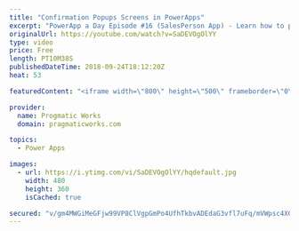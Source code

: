 ```yaml
---
title: "Confirmation Popups Screens in PowerApps"
excerpt: "PowerApp a Day Episode #16 (SalesPerson App) - Learn how to present your users with popup screens to confirm a harmful action.   Power App Training: https://pragmaticworks.com/Training/On-Demand-Training/Introduction-to-Powerapps  Adding spinners to our application: https://www.youtube.com/watch?v=YfYf-AkY1P8"
originalUrl: https://youtube.com/watch?v=SaDEVOgOlYY
type: video
price: Free
length: PT10M38S
publishedDateTime: 2018-09-24T18:12:20Z
heat: 53

featuredContent: "<iframe width=\"800\" height=\"500\" frameborder=\"0\" src=\"https://www.youtube.com/embed/SaDEVOgOlYY\" allow=\"accelerometer; autoplay; encrypted-media; gyroscope; picture-in-picture\" allowfullscreen></iframe>"

provider:
  name: Progmatic Works
  domain: pragmaticworks.com

topics:
  - Power Apps

images:
  - url: https://i.ytimg.com/vi/SaDEVOgOlYY/hqdefault.jpg
    width: 480
    height: 360
    isCached: true

secured: "v/gm4MWGiMeGFjw99VP8ClVgpGmPo4UfhTkbvADEdaG3vfl7uFq/mVWpsc4X07OhvmlhQQgDl5pWIbLQYNdq5ySw457iI6PIexO+TZVozhVeH87uQVhMJ9nqFDYGieyCh0NRlYhumPHUyuBauHQM7aTcf7lT3WdnpSaxd++Gcdckm3WAlBCltOrC41jaKoh5JUxPhQHVp1gaRqGch//l02tgcLcDW5ak5jvhfPF93GgFODtb3V5WtrV8XXze3rhxzzVH1mEusW2WleMVgy7KMkEiU+KWkMHf2PW/14U3sd1ASRLuZH6ZW2Va3+5MhwTWZYksWUhVGEuRWZusVZAnFc5XRW9g3jnqwwdOCIRcy12h2rHWghbXQSSWTLGFpwNsci0svBfsFzYmiaN6ifCpHA==;cM1lAf+PJ+b3k/DwswlpRg=="
---
```


